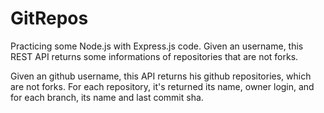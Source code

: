 # GitRepos
Practicing some Node.js with Express.js code. Given an username, this REST API returns some informations of repositories that are not forks.

Given an github username, this API returns his github repositories, which are not forks. For each repository, it's returned its name, owner login, and for each branch, its name and last commit sha.
